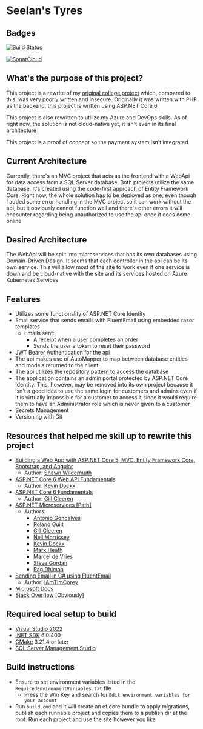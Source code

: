 # Seelan's Tyres

## Badges

[![Build Status](https://dev.azure.com/Shaylen/Personal/_apis/build/status/ShaylenReddy42.Seelans-Tyres?branchName=master)](https://dev.azure.com/Shaylen/Personal/_build/latest?definitionId=5&branchName=master)

[![SonarCloud](https://sonarcloud.io/images/project_badges/sonarcloud-black.svg)](https://sonarcloud.io/summary/new_code?id=ShaylenReddy42_Seelans-Tyres)

## What's the purpose of this project?

This project is a rewrite of my [original college project](https://bitbucket.org/Shaylen/seelans-tyres/src/master/) which, compared to this, was very poorly written and insecure. Originally it was written with PHP as the backend, this project is written using ASP.NET Core 6

This project is also rewritten to utilize my Azure and DevOps skills. As of right now, the solution is not cloud-native yet, it isn't even in its final architecture

This project is a proof of concept so the payment system isn't integrated

## Current Architecture

Currently, there's an MVC project that acts as the frontend with a WebApi for data access from a SQL Server database. Both projects utilize the same database. It's created using the code-first approach of Entity Framework Core. Right now, the whole solution has to be deployed as one, even though I added some error handling in the MVC project so it can work without the api, but it obviously cannot function well and there's other errors it will encounter regarding being unauthorized to use the api once it does come online

## Desired Architecture

The WebApi will be split into microservices that has its own databases using Domain-Driven Design. It seems that each controller in the api can be its own service. This will allow most of the site to work even if one service is down and be cloud-native with the site and its services hosted on Azure Kubernetes Services

## Features

* Utilizes some functionality of ASP.NET Core Identity
* Email service that sends emails with FluentEmail using embedded razor templates
  * Emails sent:
    * A receipt when a user completes an order
    * Sends the user a token to reset their password
* JWT Bearer Authentication for the api
* The api makes use of AutoMapper to map between database entities and models returned to the client
* The api utilizes the repository pattern to access the database
* The application contains an admin portal protected by ASP.NET Core Identity. This, however, may be removed into its own project because it isn't a good idea to use the same login for customers and admins even if it is virtually impossible for a customer to access it since it would require them to have an Administrator role which is never given to a customer
* Secrets Management
* Versioning with Git

## Resources that helped me skill up to rewrite this project

* [Building a Web App with ASP.NET Core 5, MVC, Entity Framework Core, Bootstrap, and Angular](https://www.pluralsight.com/courses/aspnetcore-mvc-efcore-bootstrap-angular-web)
  * Author: [Shawn Wildermuth](https://app.pluralsight.com/profile/author/shawn-wildermuth)
* [ASP.NET Core 6 Web API Fundamentals](https://www.pluralsight.com/courses/asp-dot-net-core-6-web-api-fundamentals)
  * Author: [Kevin Dockx](https://app.pluralsight.com/profile/author/kevin-dockx)
* [ASP.NET Core 6 Fundamentals](https://www.pluralsight.com/courses/asp-dot-net-core-6-fundamentals)
  * Author: [Gill Cleeren](https://app.pluralsight.com/profile/author/gill-cleeren)
* [ASP.NET Microservices [Path]](https://www.pluralsight.com/paths/net-microservices)
  * Authors:
    * [Antonio Goncalves](https://www.pluralsight.com/authors/antonio-goncalves)
    * [Roland Guijt](https://www.pluralsight.com/authors/roland-guijt)
    * [Gill Cleeren](https://www.pluralsight.com/authors/gill-cleeren)
    * [Neil Morrissey](https://www.pluralsight.com/authors/neil-morrissey)
    * [Kevin Dockx](https://www.pluralsight.com/authors/kevin-dockx)
    * [Mark Heath](https://www.pluralsight.com/authors/mark-heath)
    * [Marcel de Vries](https://www.pluralsight.com/authors/marcel-devries)
    * [Steve Gordan](https://www.pluralsight.com/authors/steve-gordon)
    * [Rag Dhiman](https://www.pluralsight.com/authors/rag-dhiman)
* [Sending Email in C# using FluentEmail](https://www.youtube.com/watch?v=qSeO9886nRM)
  * Author: [IAmTimCorey](https://www.youtube.com/user/IAmTimCorey)
* [Microsoft Docs](https://docs.microsoft.com/en-us/)
* [Stack Overflow](https://stackoverflow.com/) [Obviously]

## Required local setup to build

* [Visual Studio 2022](https://visualstudio.microsoft.com/downloads/)
* [.NET SDK](https://dotnet.microsoft.com/en-us/download/dotnet/6.0) 6.0.400
* [CMake](https://cmake.org/download/) 3.21.4 or later
* [SQL Server Management Studio](https://docs.microsoft.com/en-us/sql/ssms/download-sql-server-management-studio-ssms?view=sql-server-ver16)

## Build instructions

* Ensure to set environment variables listed in the `RequiredEnvironmentVariables.txt` file
  * Press the Win Key and search for `Edit environment variables for your account`
* Run `build.cmd` and it will create an ef core bundle to apply migrations, publish each runnable project and copies them to a publish dir at the root. Run each project and use the site however you like